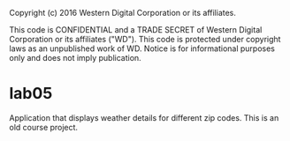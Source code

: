 
Copyright (c) 2016 Western Digital Corporation or its affiliates.

 This code is CONFIDENTIAL and a TRADE SECRET of Western Digital
 Corporation or its affiliates ("WD"). This code is protected
 under copyright laws as an unpublished work of WD. Notice is
 for informational purposes only and does not imply publication.

# lab05
Application that displays weather details for different zip codes. This is an old course project.
